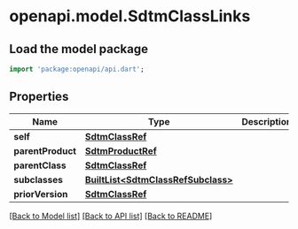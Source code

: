 # openapi.model.SdtmClassLinks

## Load the model package
```dart
import 'package:openapi/api.dart';
```

## Properties
Name | Type | Description | Notes
------------ | ------------- | ------------- | -------------
**self** | [**SdtmClassRef**](SdtmClassRef.md) |  | [optional] 
**parentProduct** | [**SdtmProductRef**](SdtmProductRef.md) |  | [optional] 
**parentClass** | [**SdtmClassRef**](SdtmClassRef.md) |  | [optional] 
**subclasses** | [**BuiltList&lt;SdtmClassRefSubclass&gt;**](SdtmClassRefSubclass.md) |  | [optional] 
**priorVersion** | [**SdtmClassRef**](SdtmClassRef.md) |  | [optional] 

[[Back to Model list]](../README.md#documentation-for-models) [[Back to API list]](../README.md#documentation-for-api-endpoints) [[Back to README]](../README.md)


